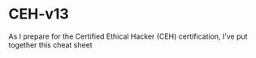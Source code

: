 # CEH-v13

As I prepare for the Certified Ethical Hacker (CEH) certification, I’ve put together this cheat sheet
